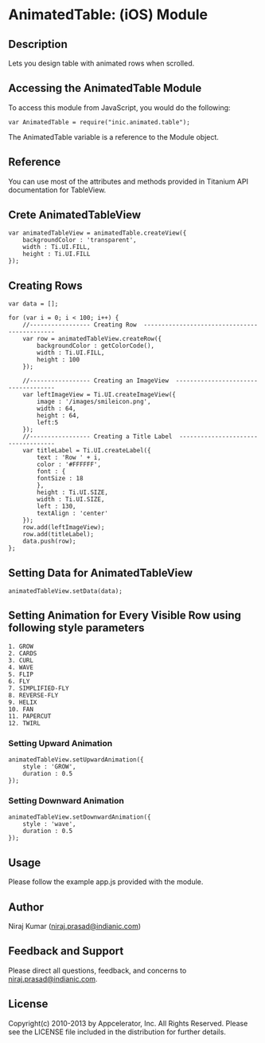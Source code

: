 # AnimatedTable: (iOS) Module

## Description
Lets you design table with animated rows when scrolled.

## Accessing the AnimatedTable Module

To access this module from JavaScript, you would do the following:

	var AnimatedTable = require("inic.animated.table");

The AnimatedTable variable is a reference to the Module object.	

## Reference

You can use most of the attributes and methods provided in Titanium API documentation for TableView.

## Crete AnimatedTableView

	var animatedTableView = animatedTable.createView({
		backgroundColor : 'transparent',
		width : Ti.UI.FILL,
		height : Ti.UI.FILL
	});

## Creating Rows
	
	var data = [];
	
	for (var i = 0; i < 100; i++) {
		//----------------- Creating Row  ---------------------------------------------
		var row = animatedTableView.createRow({
			backgroundColor : getColorCode(),
			width : Ti.UI.FILL,
			height : 100
		});
	
		//----------------- Creating an ImageView  ------------------------------------
		var leftImageView = Ti.UI.createImageView({
			image : '/images/smileicon.png',
			width : 64,
			height : 64,
			left:5
		});
		//----------------- Creating a Title Label  -----------------------------------
		var titleLabel = Ti.UI.createLabel({
			text : 'Row ' + i,
			color : '#FFFFFF',
			font : {
			fontSize : 18
			},
			height : Ti.UI.SIZE,
			width : Ti.UI.SIZE,
			left : 130,
			textAlign : 'center'
		});
		row.add(leftImageView);
		row.add(titleLabel);
		data.push(row);
	};
	
## Setting Data for AnimatedTableView
	animatedTableView.setData(data);
	
## Setting Animation for Every Visible Row using following style parameters
	1. GROW														  
	2. CARDS													  
	3. CURL														  
	4. WAVE														  
	5. FLIP														  
	6. FLY														  
	7. SIMPLIFIED-FLY											  
	8. REVERSE-FLY												  
	9. HELIX													  
	10. FAN														  
	11. PAPERCUT												  
	12. TWIRL													  
### Setting Upward Animation

	animatedTableView.setUpwardAnimation({
		style : 'GROW',
		duration : 0.5
	});
### Setting Downward Animation

	animatedTableView.setDownwardAnimation({
		style : 'wave',
		duration : 0.5
	});

## Usage

Please follow the example app.js provided with the module.

## Author
Niraj Kumar
(niraj.prasad@indianic.com)

## Feedback and Support
Please direct all questions, feedback, and concerns to [niraj.prasad@indianic.com](mailto:niraj.prasad@indianic.com?subject=iOS%20AnimatedTable%20Module).

## License
Copyright(c) 2010-2013 by Appcelerator, Inc. All Rights Reserved. Please see the LICENSE file included in the distribution for further details.
